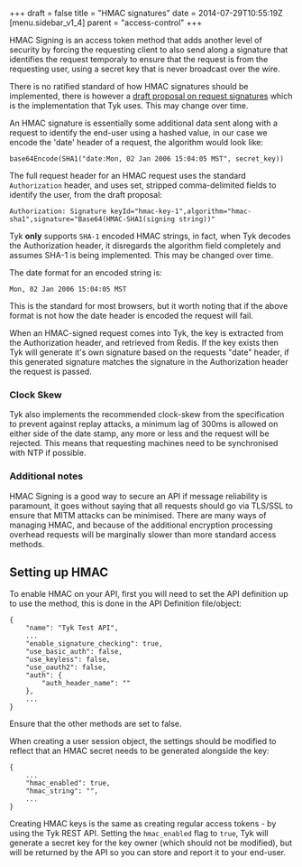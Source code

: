 +++
draft = false
title = "HMAC signatures"
date = 2014-07-29T10:55:19Z
[menu.sidebar_v1_4]
    parent = "access-control"
+++

HMAC Signing is an access token method that adds another level of security by forcing the requesting client to also send along a signature
that identifies the request temporaly to ensure that the request is from the requesting user, using a secret key that is never broadcast over the wire.

There is no ratified standard of how HMAC signatures should be implemented, there is however a [draft proposal on request signatures](https://web-payments.org/specs/ED/http-signatures/2014-02-01/#page-3) 
which is the implementation that Tyk uses. This may change over time.

An HMAC signature is essentially some additional data sent along with a request to identify the end-user using a hashed value, in our case we 
encode the 'date' header of a request, the algorithm would look like:

    base64Encode(SHA1("date:Mon, 02 Jan 2006 15:04:05 MST", secret_key))

The full request header for an HMAC request uses the standard `Authorization` header, and uses set, stripped comma-delimited fields to identify the 
user, from the draft proposal:

    Authorization: Signature keyId="hmac-key-1",algorithm="hmac-sha1",signature="Base64(HMAC-SHA1(signing string))"

Tyk **only** supports `SHA-1` encoded HMAC strings, in fact, when Tyk decodes the Authorization header, it disregards the algorithm field completely and 
assumes SHA-1 is being implemented. This may be changed over time.

The date format for an encoded string is:

    Mon, 02 Jan 2006 15:04:05 MST
    
This is the standard for most browsers, but it worth noting that if the above format is not how the date header is encoded the request will fail.

When an HMAC-signed request comes into Tyk, the key is extracted from the Authorization header, and retrieved from Redis. If the key exists
then Tyk will generate it's own signature based on the requests "date" header, if this generated signature matches the signature in the 
Authorization header the request is passed.

### Clock Skew

Tyk also implements the recommended clock-skew from the specification to prevent against replay attacks, a minimum lag of 300ms is allowed on either 
side of the date stamp, any more or less and the request will be rejected. This means that requesting machines need to be synchronised with NTP if possible.

### Additional notes

HMAC Signing is a good way to secure an API if message reliability is paramount, it goes without saying that all requests should go via TLS/SSL to ensure that 
MITM attacks can be minimised. There are many ways of managing HMAC, and because of the additional encryption processing overhead requests will be marginally slower
than more standard access methods.

## Setting up HMAC

To enable HMAC on your API, first you will need to set the API definition up to use the method, this is done in the API Definition file/object:

    {
        "name": "Tyk Test API",
        ...
        "enable_signature_checking": true,
        "use_basic_auth": false,
        "use_keyless": false,
        "use_oauth2": false,
        "auth": {
            "auth_header_name": ""
        },
        ...
    }
    
Ensure that the other methods are set to false.

When creating a user session object, the settings should be modified to reflect that an HMAC secret needs to be generated alongside the key:

    {
        ...
        "hmac_enabled": true,
        "hmac_string": "",
        ...
    }
    
Creating HMAC keys is the same as creating regular access tokens - by using the Tyk REST API. Setting the `hmac_enabled` flag to `true`, Tyk will generate a secret key for the 
key owner (which should not be modified), but will be returned by the API so you can store and report it to your end-user.